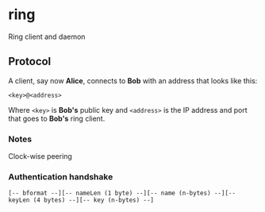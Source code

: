 # ring
Ring client and daemon

## Protocol

A client, say now **Alice**, connects to **Bob** with an address that looks like this:

```
<key>@<address>
```

Where `<key>` is **Bob's** public key and `<address>` is the IP address and port that goes to **Bob's** ring client.

### Notes

Clock-wise peering

### Authentication handshake

```
[-- bformat --][-- nameLen (1 byte) --][-- name (n-bytes) --][-- keyLen (4 bytes) --][-- key (n-bytes) --]
```